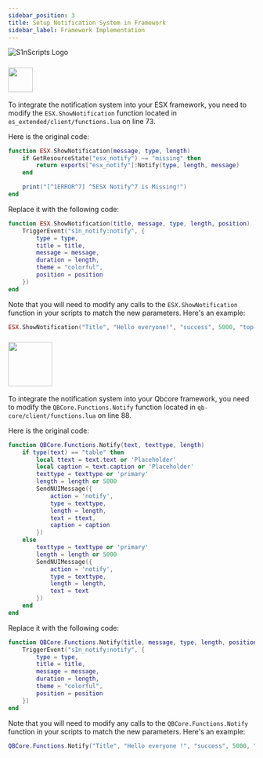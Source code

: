 ```yaml
---
sidebar_position: 3
title: Setup Notification System in Framework
sidebar_label: Framework Implementation
---
```


![S1nScripts Logo](https://forum.cfx.re/uploads/default/original/4X/7/1/8/718c6f28a9b5ab0dc33bf79288bcb418e7684326.jpeg)

### <img src="https://esx.s3.fr-par.scw.cloud/blanc-800x800.png" width="50"/>

To integrate the notification system into your ESX framework, you need to modify the `ESX.ShowNotification` function located in `es_extended/client/functions.lua` on line 73. 

Here is the original code:

```lua
function ESX.ShowNotification(message, type, length)
    if GetResourceState("esx_notify") ~= "missing" then
        return exports["esx_notify"]:Notify(type, length, message)
    end

    print("[^1ERROR^7] ^5ESX Notify^7 is Missing!")
end
```
Replace it with the following code:
```lua
function ESX.ShowNotification(title, message, type, length, position)
    TriggerEvent("s1n_notify:notify", {
        type = type,
        title = title,
        message = message,
        duration = length,
        theme = "colorful",
        position = position
    })
end
```
Note that you will need to modify any calls to the `ESX.ShowNotification` function in your scripts to match the new parameters. Here's an example:
```lua
ESX.ShowNotification("Title", "Hello everyone!", "success", 5000, "top-right")
```

### <img src="https://www.gitbook.com/cdn-cgi/image/width=256,dpr=2,height=40,fit=contain,format=auto/https%3A%2F%2F1645475769-files.gitbook.io%2F~%2Ffiles%2Fv0%2Fb%2Fgitbook-x-prod.appspot.com%2Fo%2Fspaces%252FBTxg66Z0GQkOQS46Nzn3%252Flogo%252F2VUg8eCqX2nybWhxImyU%252FLogotype%2520-%2520Display%2520Picture%2520-%2520Stylized%2520-%2520Red.png%3Falt%3Dmedia%26token%3Df2dea7ab-8c44-41a5-ad45-6b0fd8f6248e" width="90"/>


To integrate the notification system into your Qbcore framework, you need to modify the `QBCore.Functions.Notify` function located in `qb-core/client/functions.lua` on line 88. 

Here is the original code:

```lua
function QBCore.Functions.Notify(text, texttype, length)
    if type(text) == "table" then
        local ttext = text.text or 'Placeholder'
        local caption = text.caption or 'Placeholder'
        texttype = texttype or 'primary'
        length = length or 5000
        SendNUIMessage({
            action = 'notify',
            type = texttype,
            length = length,
            text = ttext,
            caption = caption
        })
    else
        texttype = texttype or 'primary'
        length = length or 5000
        SendNUIMessage({
            action = 'notify',
            type = texttype,
            length = length,
            text = text
        })
    end
end
```
Replace it with the following code:
```lua
function QBCore.Functions.Notify(title, message, type, length, position)
    TriggerEvent("s1n_notify:notify", { 
        type = type, 
        title = title, 
        message = message, 
        duration = length, 
        theme = "colorful", 
        position = position
    })
end
```
Note that you will need to modify any calls to the `QBCore.Functions.Notify` function in your scripts to match the new parameters. Here's an example:
```lua
QBCore.Functions.Notify("Title", "Hello everyone !", "success", 5000, "top-right")
```
